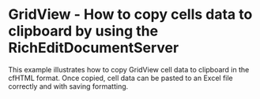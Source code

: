 # GridView - How to copy cells data to clipboard by using the RichEditDocumentServer


This example illustrates how to copy GridView cell data to clipboard in the cfHTML format. Once copied, cell data can be pasted to an Excel file correctly and with saving formatting.

<br/>


